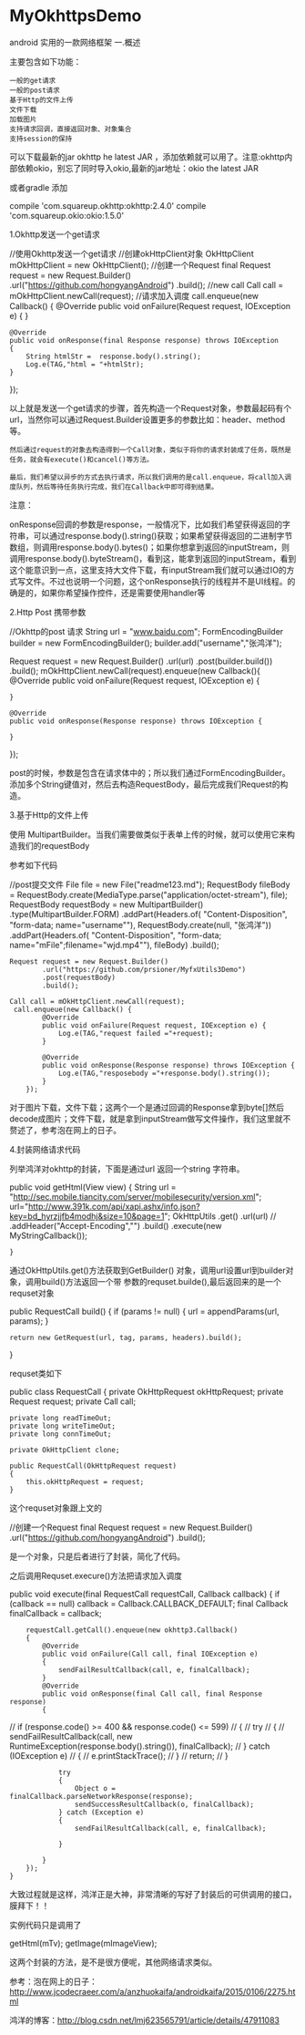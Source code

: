 # MyOkhttpsDemo
android 实用的一款网络框架
一.概述

主要包含如下功能：

    一般的get请求
    一般的post请求
    基于Http的文件上传
    文件下载
    加载图片
    支持请求回调，直接返回对象、对象集合
    支持session的保持

可以下载最新的jar okhttp he latest JAR ，添加依赖就可以用了。注意:okhttp内部依赖okio，别忘了同时导入okio,最新的jar地址：okio the latest JAR

或者gradle 添加

compile 'com.squareup.okhttp:okhttp:2.4.0'
compile 'com.squareup.okio:okio:1.5.0'

1.Okhttp发送一个get请求


//使用Okhttp发送一个get请求
//创建okHttpClient对象
OkHttpClient mOkHttpClient = new OkHttpClient();
//创建一个Request
final Request request = new Request.Builder()
        .url("https://github.com/hongyangAndroid")
        .build();
//new call
Call call = mOkHttpClient.newCall(request);
//请求加入调度
call.enqueue(new Callback()
{
    @Override
    public void onFailure(Request request, IOException e)
    {
    }

    @Override
    public void onResponse(final Response response) throws IOException
    {
        String htmlStr =  response.body().string();
        Log.e(TAG,"html = "+htmlStr);
    }
});


以上就是发送一个get请求的步骤，首先构造一个Request对象，参数最起码有个url，当然你可以通过Request.Builder设置更多的参数比如：header、method等。

    然后通过request的对象去构造得到一个Call对象，类似于将你的请求封装成了任务，既然是任务，就会有execute()和cancel()等方法。

    最后，我们希望以异步的方式去执行请求，所以我们调用的是call.enqueue，将call加入调度队列，然后等待任务执行完成，我们在Callback中即可得到结果。

注意：

onResponse回调的参数是response，一般情况下，比如我们希望获得返回的字符串，可以通过response.body().string()获取；如果希望获得返回的二进制字节数组，则调用response.body().bytes()；如果你想拿到返回的inputStream，则调用response.body().byteStream()，看到这，能拿到返回的inputStream，看到这个能意识到一点，这里支持大文件下载，有inputStream我们就可以通过IO的方式写文件。不过也说明一个问题，这个onResponse执行的线程并不是UI线程。的确是的，如果你希望操作控件，还是需要使用handler等

2.Http Post 携带参数

//Okhttp的post 请求
String url = "www.baidu.com";
FormEncodingBuilder builder = new FormEncodingBuilder();
builder.add("username","张鸿洋");

Request request = new Request.Builder()
        .url(url)
        .post(builder.build())
        .build();
mOkHttpClient.newCall(request).enqueue(new Callback(){
    @Override
    public void onFailure(Request request, IOException e) {

    }

    @Override
    public void onResponse(Response response) throws IOException {

    }
});

post的时候，参数是包含在请求体中的；所以我们通过FormEncodingBuilder。添加多个String键值对，然后去构造RequestBody，最后完成我们Request的构造。

3.基于Http的文件上传

使用 MultipartBuilder。当我们需要做类似于表单上传的时候，就可以使用它来构造我们的requestBody

参考如下代码

//post提交文件
File file = new File("readme123.md");
RequestBody fileBody = RequestBody.create(MediaType.parse("application/octet-stream"), file);
RequestBody requestBody = new MultipartBuilder()
        .type(MultipartBuilder.FORM)
        .addPart(Headers.of(
                "Content-Disposition",
                "form-data; name=\"username\""),
                RequestBody.create(null, "张鸿洋"))
        .addPart(Headers.of(
                "Content-Disposition",
                "form-data; name=\"mFile\";filename=\"wjd.mp4\""), fileBody)
        .build();

    Request request = new Request.Builder()
            .url("https://github.com/prsioner/MyfxUtils3Demo")
            .post(requestBody)
            .build();

    Call call = mOkHttpClient.newCall(request);
     call.enqueue(new Callback() {
            @Override
            public void onFailure(Request request, IOException e) {
                Log.e(TAG,"request failed ="+request);
            }

            @Override
            public void onResponse(Response response) throws IOException {
                Log.e(TAG,"resposebody ="+response.body().string());
            }
        });

对于图片下载，文件下载；这两个一个是通过回调的Response拿到byte[]然后decode成图片；文件下载，就是拿到inputStream做写文件操作，我们这里就不赘述了，参考泡在网上的日子。

4.封装网络请求代码

列举鸿洋对okhttp的封装，下面是通过url 返回一个string 字符串。

public void getHtml(View view)
    {
        String url = "http://sec.mobile.tiancity.com/server/mobilesecurity/version.xml";
        url="http://www.391k.com/api/xapi.ashx/info.json?key=bd_hyrzjjfb4modhj&size=10&page=1";
        OkHttpUtils
                .get()
                .url(url)
//                .addHeader("Accept-Encoding","")
                .build()
                .execute(new MyStringCallback());

    }

通过OkHttpUtils.get()方法获取到GetBuilder() 对象，调用url设置url到builder对象，调用build()方法返回一个带
参数的requset.builde(),最后返回来的是一个requset对象

public RequestCall build()
{
    if (params != null)
    {
        url = appendParams(url, params);
    }

    return new GetRequest(url, tag, params, headers).build();
}

requset类如下

public class RequestCall
{
    private OkHttpRequest okHttpRequest;
    private Request request;
    private Call call;

    private long readTimeOut;
    private long writeTimeOut;
    private long connTimeOut;

    private OkHttpClient clone;

    public RequestCall(OkHttpRequest request)
    {
        this.okHttpRequest = request;
    }

这个requset对象跟上文的

//创建一个Request
final Request request = new Request.Builder()
        .url("https://github.com/hongyangAndroid")
        .build();

是一个对象，只是后者进行了封装，简化了代码。

之后调用Requset.execure()方法把请求加入调度

public void execute(final RequestCall requestCall, Callback callback)
    {
        if (callback == null)
            callback = Callback.CALLBACK_DEFAULT;
        final Callback finalCallback = callback;

        requestCall.getCall().enqueue(new okhttp3.Callback()
        {
            @Override
            public void onFailure(Call call, final IOException e)
            {
                sendFailResultCallback(call, e, finalCallback);
            }
            @Override
            public void onResponse(final Call call, final Response response)
            {
//                if (response.code() >= 400 && response.code() <= 599)
//                {
//                    try
//                    {
//                        sendFailResultCallback(call, new RuntimeException(response.body().string()), finalCallback);
//                    } catch (IOException e)
//                    {
//                        e.printStackTrace();
//                    }
//                    return;
//                }

                try
                {
                    Object o = finalCallback.parseNetworkResponse(response);
                    sendSuccessResultCallback(o, finalCallback);
                } catch (Exception e)
                {
                    sendFailResultCallback(call, e, finalCallback);

                }

            }
        });
    }

大致过程就是这样，鸿洋正是大神，非常清晰的写好了封装后的可供调用的接口，膜拜下！！

实例代码只是调用了

getHtml(mTv);
getImage(mImageView);

这两个封装的方法，是不是很方便呢，其他网络请求类似。


参考：泡在网上的日子：http://www.jcodecraeer.com/a/anzhuokaifa/androidkaifa/2015/0106/2275.html

鸿洋的博客：http://blog.csdn.net/lmj623565791/article/details/47911083
